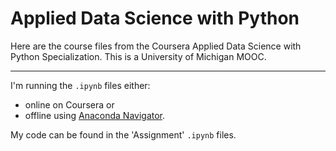# Applied Data Science with Python

Here are the course files from the Coursera Applied Data Science with Python Specialization. This is a University of Michigan MOOC.

--- 

I'm running the `.ipynb` files either: 
* online on Coursera or 
* offline using [Anaconda Navigator](https://docs.anaconda.com/anaconda/navigator/). 

My code can be found in the 'Assignment' `.ipynb` files.
